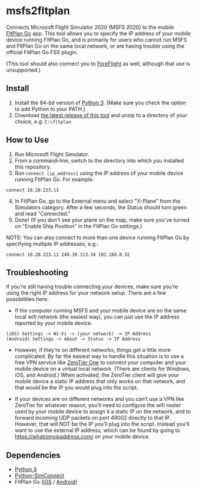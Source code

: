 # msfs2fltplan
 Connects Microsoft Flight Simulator 2020 (MSFS 2020) to the mobile [FltPlan Go](https://www.fltplan.com/) app. This tool allows you to specify the IP address of your mobile device running FltPlan Go, and is primarily for users who cannot run MSFS and FltPlan Go on the same local network, or are having trouble using the official FltPlan Go FSX plugin.

 (This tool should also connect you to [ForeFlight](https://foreflight.com/itunes) as well, although that use is unsupported.)

## Install
1) Install the 64-bit version of [Python 3](https://www.python.org/ftp/python/3.8.6/python-3.8.6-amd64.exe). (Make sure you check the option to add Python to your PATH.)
2) Download [the latest release of this tool](https://github.com/musurca/msfs2fltplan/releases/download/v1.1/msfs2fltplan_v1.1.zip) and unzip to a directory of your choice, e.g. `C:\fltplan`

## How to Use
1) Run Microsoft Flight Simulator.
2) From a command-line, switch to the directory into which you installed this repository.
3) Run `connect [ip_address]` using the IP address of your mobile device running FltPlan Go. For example:
```
connect 10.20.223.11
``` 
4) In FltPlan Go, go to the External menu and select "X-Plane" from the Simulators category. After a few seconds, the Status should turn green and read "Connected."
5) Done! (If you don't see your plane on the map, make sure you've turned on "Enable Ship Position" in the FltPlan Go settings.)

NOTE: You can also connect to more than one device running FltPlan Go by specifying multiple IP addresses, e.g.:
```
connect 10.20.223.11 240.10.113.34 192.168.0.52
```

## Troubleshooting

If you're still having trouble connecting your devices, make sure you’re using the right IP address for your network setup. There are a few possibilities here:

* If the computer running MSFS and your mobile device are on the same local wifi network (the easiest way), you can just use the IP address reported by your mobile device.
```
(iOS) Settings -> Wi-Fi -> (your network) -> IP Address
(Android) Settings -> About -> Status -> IP Address
```

* However, if they’re on different networks, things get a little more complicated. By far the easiest way to handle this situation is to use a free VPN service like [ZeroTier One](https://www.zerotier.com/) to connect your computer and your mobile device on a virtual local network. (There are clients for Windows, iOS, and Android.) When activated, the ZeroTier client will give your mobile device a static IP address that only works on that network, and that would be the IP you would plug into the script.

* If your devices are on different networks and you can’t use a VPN like ZeroTier for whatever reason, you’ll need to configure the wifi router used by your mobile device to assign it a static IP on the network, and to forward incoming UDP packets on port 49002 directly to that IP. However, that will NOT be the IP you’ll plug into the script. Instead you’ll want to use the external IP address, which can be found by going to https://whatismyipaddress.com/ on your mobile device.

## Dependencies
* [Python 3](https://www.python.org/downloads/)
* [Python-SimConnect](https://github.com/odwdinc/Python-SimConnect)
* FltPlan Go ([iOS](https://apps.apple.com/us/app/fltplan-go/id694832363) / [Android](https://play.google.com/store/apps/details?id=com.fltplan.go&hl=en_US))
